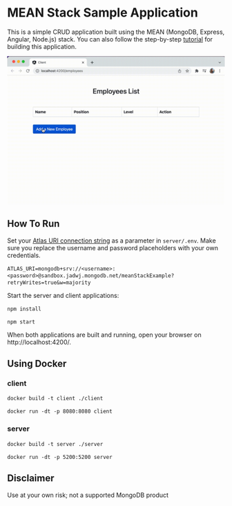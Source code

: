 # MEAN Stack Sample Application

This is a simple CRUD application built using the MEAN (MongoDB, Express, Angular, Node.js) stack. You can also follow the step-by-step [tutorial](https://www.mongodb.com/languages/mean-stack-tutorial) for building this application.

![Demonstration of the web application](demo.gif)

## How To Run

Set your [Atlas URI connection string](https://docs.atlas.mongodb.com/getting-started/) as a parameter in `server/.env`. Make sure you replace the username and password placeholders with your own credentials.

```
ATLAS_URI=mongodb+srv://<username>:<password>@sandbox.jadwj.mongodb.net/meanStackExample?retryWrites=true&w=majority
```

Start the server and client applications:

```
npm install
```

```
npm start
```

When both applications are built and running, open your browser on http://localhost:4200/.

## Using Docker

### client

```
docker build -t client ./client
```
```
docker run -dt -p 8080:8080 client
```
### server

```
docker build -t server ./server
``` 
```
docker run -dt -p 5200:5200 server
```

## Disclaimer

Use at your own risk; not a supported MongoDB product


